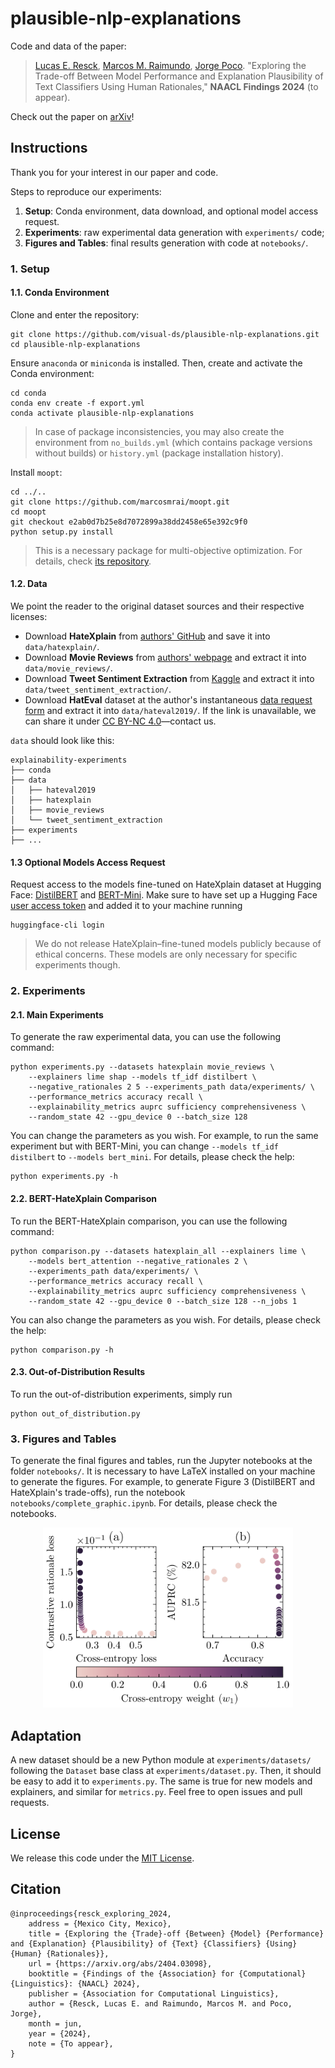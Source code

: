 # plausible-nlp-explanations

Code and data of the paper:

> [Lucas E. Resck](https://lucasresck.github.io/), [Marcos M. Raimundo](https://ic.unicamp.br/docente/marcos-medeiros-raimundo/), [Jorge Poco](http://visualdslab.com/~jpocom/). "Exploring the Trade-off Between Model Performance and Explanation Plausibility of Text Classifiers Using Human Rationales," **NAACL Findings 2024** (to appear).

Check out the paper on [arXiv](https://arxiv.org/abs/2404.03098)!

## Instructions

Thank you for your interest in our paper and code.

Steps to reproduce our experiments:
1. **Setup**: Conda environment, data download, and optional model access request.
2. **Experiments**: raw experimental data generation with `experiments/` code;
3. **Figures and Tables**: final results generation with code at `notebooks/`.

### 1. Setup

#### 1.1. Conda Environment

Clone and enter the repository:
```
git clone https://github.com/visual-ds/plausible-nlp-explanations.git
cd plausible-nlp-explanations
```

Ensure `anaconda` or `miniconda` is installed. Then, create and activate the Conda environment:
```
cd conda
conda env create -f export.yml
conda activate plausible-nlp-explanations
```
> In case of package inconsistencies, you may also create the environment from `no_builds.yml` (which contains package versions without builds) or `history.yml` (package installation history).

Install `moopt`:
```
cd ../..
git clone https://github.com/marcosmrai/moopt.git
cd moopt
git checkout e2ab0d7b25e8d7072899a38dd2458e65e392c9f0
python setup.py install
```
> This is a necessary package for multi-objective optimization. For details, check [its repository](https://github.com/marcosmrai/moopt).

#### 1.2. Data

We point the reader to the original dataset sources and their respective licenses:

- Download **HateXplain** from [authors' GitHub](https://github.com/hate-alert/HateXplain/blob/2d804e29058726c76e835e043d9ec79169879fa6/Data/dataset.json) and save it into `data/hatexplain/`.
- Download **Movie Reviews** from [authors' webpage](https://web.archive.org/web/20170503215240/http://cs.jhu.edu/~ozaidan/rationales/) and extract it into `data/movie_reviews/`.
- Download **Tweet Sentiment Extraction** from [Kaggle](https://www.kaggle.com/competitions/tweet-sentiment-extraction/data) and extract it into `data/tweet_sentiment_extraction/`.
- Download **HatEval** dataset at the author's instantaneous [data request form](https://docs.google.com/forms/d/e/1FAIpQLSc3lVIM0hUqtGzQIPulpCNF9GkE9YEmq4-Ud_Qu4U-FyEsvgw/viewform) and extract it into `data/hateval2019/`. If the link is unavailable, we can share it under [CC BY-NC 4.0](https://creativecommons.org/licenses/by-nc/4.0/)—contact us.

`data` should look like this:
```
explainability-experiments
├── conda
├── data
│   ├── hateval2019
│   ├── hatexplain
│   ├── movie_reviews
│   └── tweet_sentiment_extraction
├── experiments
├── ...
```

#### 1.3 Optional Models Access Request

Request access to the models fine-tuned on HateXplain dataset at Hugging Face: [DistilBERT](https://huggingface.co/visual-ds/distilbert-base-uncased-hatexplain) and [BERT-Mini](https://huggingface.co/visual-ds/bert-mini-hatexplain).
Make sure to have set up a Hugging Face [user access token](https://huggingface.co/docs/hub/security-tokens) and added it to your machine running
```
huggingface-cli login
```

> We do not release HateXplain–fine-tuned models publicly because of ethical concerns. These models are only necessary for specific experiments though.

### 2. Experiments

#### 2.1. Main Experiments

To generate the raw experimental data, you can use the following command:
```
python experiments.py --datasets hatexplain movie_reviews \
    --explainers lime shap --models tf_idf distilbert \
    --negative_rationales 2 5 --experiments_path data/experiments/ \
    --performance_metrics accuracy recall \
    --explainability_metrics auprc sufficiency comprehensiveness \
    --random_state 42 --gpu_device 0 --batch_size 128
```
You can change the parameters as you wish. For example, to run the same experiment but with BERT-Mini, you can change `--models tf_idf distilbert` to `--models bert_mini`. For details, please check the help:
```
python experiments.py -h
```

#### 2.2. BERT-HateXplain Comparison

To run the BERT-HateXplain comparison, you can use the following command:
```
python comparison.py --datasets hatexplain_all --explainers lime \
    --models bert_attention --negative_rationales 2 \
    --experiments_path data/experiments/ \
    --performance_metrics accuracy recall \
    --explainability_metrics auprc sufficiency comprehensiveness \
    --random_state 42 --gpu_device 0 --batch_size 128 --n_jobs 1
```
You can also change the parameters as you wish. For details, please check the help:
```
python comparison.py -h
```

#### 2.3. Out-of-Distribution Results

To run the out-of-distribution experiments, simply run
```
python out_of_distribution.py
```

### 3. Figures and Tables

To generate the final figures and tables, run the Jupyter notebooks at the folder `notebooks/`. It is necessary to have LaTeX installed on your machine to generate the figures. For example, to generate Figure 3 (DistilBERT and HateXplain's trade-offs), run the notebook `notebooks/complete_graphic.ipynb`. For details, please check the notebooks.

<p align="center">
	<img src="figures/accuracy_auprc.png" width=400>
</p>

## Adaptation

A new dataset should be a new Python module at `experiments/datasets/` following the `Dataset` base class at `experiments/dataset.py`.
Then, it should be easy to add it to `experiments.py`.
The same is true for new models and explainers, and similar for `metrics.py`.
Feel free to open issues and pull requests.

## License

We release this code under the [MIT License](LICENSE).

## Citation

```
@inproceedings{resck_exploring_2024,
	address = {Mexico City, Mexico},
	title = {Exploring the {Trade}-off {Between} {Model} {Performance} and {Explanation} {Plausibility} of {Text} {Classifiers} {Using} {Human} {Rationales}},
	url = {https://arxiv.org/abs/2404.03098},
	booktitle = {Findings of the {Association} for {Computational} {Linguistics}: {NAACL} 2024},
	publisher = {Association for Computational Linguistics},
	author = {Resck, Lucas E. and Raimundo, Marcos M. and Poco, Jorge},
	month = jun,
	year = {2024},
	note = {To appear},
}
```
